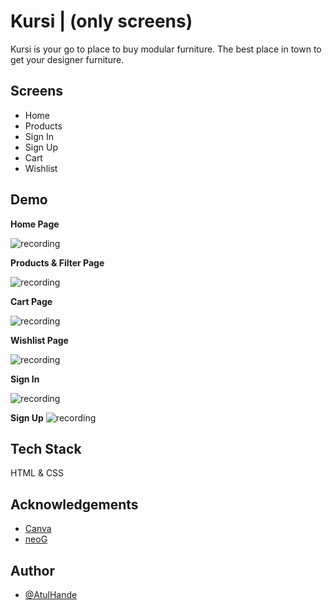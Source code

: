 # Kursi | (only screens)

Kursi is your go to place to buy modular furniture. The best place in town to get your designer furniture. 

## Screens

- Home
- Products
- Sign In
- Sign Up
- Cart
- Wishlist

## Demo

**Home Page**

![recording](https://netlify-cocoon.netlify.app/.netlify/functions/fetch?code=307&path=eyJzaXRlX2lkIjoiZmJmZjJkZDYtMWRhZC00YmU1LWFhZjctNmMwZmNiZTJiOWQwIiwiZGVwbG95X2lkIjoiNjIxMmNmMjI2ZGQ5NjAwMDA5N2M4NjAyIiwiaWQiOiJiZjczOTczNS1mZWU1LTQ1MmQtOGVmNC01NGY4M2I5NDhiNDgifQ==)

**Products & Filter Page**

![recording](https://netlify-cocoon.netlify.app/.netlify/functions/fetch?code=307&path=eyJzaXRlX2lkIjoiZmJmZjJkZDYtMWRhZC00YmU1LWFhZjctNmMwZmNiZTJiOWQwIiwiZGVwbG95X2lkIjoiNjIxMmNmMjI2ZGQ5NjAwMDA5N2M4NjAyIiwiaWQiOiI4MDkzN2EyOC1jZTIwLTQwMTYtYTYwNC1mM2JjZDUxNzNiNmQifQ==)

**Cart Page**

![recording](https://netlify-cocoon.netlify.app/.netlify/functions/fetch?code=307&path=eyJzaXRlX2lkIjoiZmJmZjJkZDYtMWRhZC00YmU1LWFhZjctNmMwZmNiZTJiOWQwIiwiZGVwbG95X2lkIjoiNjIxMmNmMjI2ZGQ5NjAwMDA5N2M4NjAyIiwiaWQiOiI5ZGY2YTRhMi1hY2RlLTQ5NDQtOTRhOC1lYjVkYzEyN2NjNWQifQ==)

**Wishlist Page**

![recording](https://netlify-cocoon.netlify.app/.netlify/functions/fetch?code=307&path=eyJzaXRlX2lkIjoiZmJmZjJkZDYtMWRhZC00YmU1LWFhZjctNmMwZmNiZTJiOWQwIiwiZGVwbG95X2lkIjoiNjIxMmNmMjI2ZGQ5NjAwMDA5N2M4NjAyIiwiaWQiOiIwYzMwMTRiNy1lZjIxLTRhNTMtOGE5Yy1jNDgyZDA3MzMzNjUifQ==)

**Sign In**

![recording](https://netlify-cocoon.netlify.app/.netlify/functions/fetch?code=307&path=eyJzaXRlX2lkIjoiZmJmZjJkZDYtMWRhZC00YmU1LWFhZjctNmMwZmNiZTJiOWQwIiwiZGVwbG95X2lkIjoiNjIxMmNmMjI2ZGQ5NjAwMDA5N2M4NjAyIiwiaWQiOiIzMzYxZmI0Yy0xMGY0LTQ4ODItODY3MC05OTE1NWI0NzdkYzUifQ==)

**Sign Up**
![recording](https://netlify-cocoon.netlify.app/.netlify/functions/fetch?code=307&path=eyJzaXRlX2lkIjoiZmJmZjJkZDYtMWRhZC00YmU1LWFhZjctNmMwZmNiZTJiOWQwIiwiZGVwbG95X2lkIjoiNjIxMmNmMjI2ZGQ5NjAwMDA5N2M4NjAyIiwiaWQiOiI1ZTljOGY5Yy0yODI5LTRlNGUtODRhYy0yMWQyM2JjNmZlMmUifQ==)

## Tech Stack

HTML & CSS


## Acknowledgements

 - [Canva](https://www.canva.com/)
 - [neoG](https://neog.camp/)
 
 ## Author

- [@AtulHande](https://github.com/AtulHande03a)

